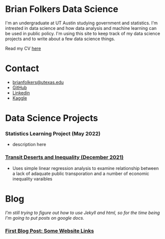 # Brian Folkers Data Science
I'm an undergraduate at UT Austin studying government and statistics. I'm intrested in data science and how data analysis and machine learning can be used in public policy. I'm using this site to keep track of my data science projects and to write about a few data science things.

Read my CV [here](https://drive.google.com/file/d/1PDZKe4IQCpqUa8njlCbieDP0ZWr1SY23/view?usp=sharing)

# Contact
- brianfolkers@utexas.edu
- [GitHub](https://github.com/BriandFolkers)
- [Linkedin](https://www.linkedin.com/in/brian-d-folkers-898a311a2/)
- [Kaggle](https://www.kaggle.com/briandfolkers)

# Data Science Projects
### Statistics Learning Project (May 2022)
- description here

### [Transit Deserts and Inequality (December 2021)](https://github.com/BriandFolkers/DS-Project)
- Uses simple linear regression analysis to examine relationship between a lack of adaquate public transporation and a number of economic inequality varaibles

# Blog
*I'm still trying to figure out how to use Jekyll and html, so for the time being I'm going to put posts on google docs.*
### [First Blog Post: Some Website Links](https://docs.google.com/document/d/1_ZNC3KjVRYBIWhdJVhUykOxDzOdBIi4RQmtb2jUatSI/edit?usp=sharing)
